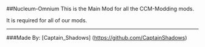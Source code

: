 ##Nucleum-Omnium
This is the Main Mod for all the CCM-Modding mods.

It is required for all of our mods.
***
###Made By:
  [Captain_Shadows] (https://github.com/CaptainShadows)
